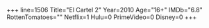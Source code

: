 +++
line=1506
Title="El Cartel 2"
Year=2010
Age="16+"
IMDb="6.8"
RottenTomatoes=""
Netflix=1
Hulu=0
PrimeVideo=0
Disney=0
+++


